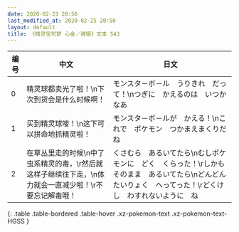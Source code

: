 ```yaml
---
date: 2020-02-23 20:56
last_modified_at: 2020-02-25 20:50
layout: default
title: 《精灵宝可梦 心金／魂银》文本 543
---
```

| 编号 | 中文 | 日文 |
| ---- | ---- | ---- |
| 0 | 精灵球都卖光了啦！\n下次到货会是什么时候啊！ | モンスタ－ボ－ル　うりきれ　だって！\nつぎに　かえるのは　いつかなあ |
| 1 | 买到精灵球喽！\n这下可以拼命地抓精灵啦！ | モンスタ－ボ－ルが　かえる！\nこれで　ポケモン　つかまえまくりだね |
| 2 | 在草丛里走的时候\n中了虫系精灵的毒，\r然后就这样子继续往下走，\n体力就会一直减少啦！\r不要忘记解毒哦！ | くさむら　あるいてたら\nむしポケモンに　どく　くらった！\rしかも　そのまま　あるいてたら\nどんどん　たいりょく　へってった！\rどくけし　わすれないように　ね |
{: .table .table-bordered .table-hover .xz-pokemon-text .xz-pokemon-text-HGSS }